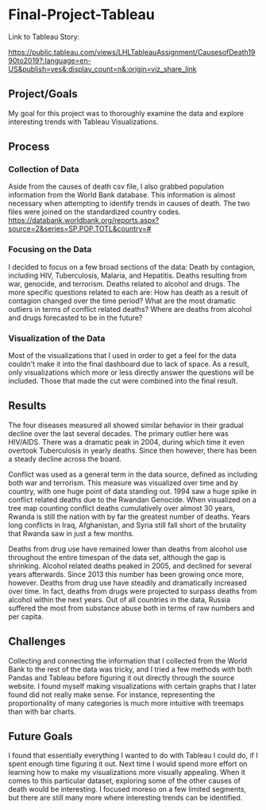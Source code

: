 # Final-Project-Tableau

Link to Tableau Story:

https://public.tableau.com/views/LHLTableauAssignment/CausesofDeath1990to2019?:language=en-US&publish=yes&:display_count=n&:origin=viz_share_link

## Project/Goals
My goal for this project was to thoroughly examine the data and explore interesting trends with Tableau Visualizations.

## Process
### Collection of Data
Aside from the causes of death csv file, I also grabbed population information from the World Bank database. This information is almost necessary when attempting to identify trends in causes of death. The two files were joined on the standardized country codes. 
https://databank.worldbank.org/reports.aspx?source=2&series=SP.POP.TOTL&country=#
### Focusing on the Data
I decided to focus on a few broad sections of the data: 
  Death by contagion, including HIV, Tuberculosis, Malaria, and Hepatitis. 
  Deaths resulting from war, genocide, and terrorism.
  Deaths related to alcohol and drugs.
The more specific questions related to each are:
  How has death as a result of contagion changed over the time period?
  What are the most dramatic outliers in terms of conflict related deaths? 
  Where are deaths from alcohol and drugs forecasted to be in the future?
### Visualization of the Data
Most of the visualizations that I used in order to get a feel for the data couldn't make it into the final dashboard due to lack of space. As a result, only visualizations which more or less directly answer the questions will be included. Those that made the cut were combined into the final result.

## Results
The four diseases measured all showed similar behavior in their gradual decline over the last several decades. The primary outlier here was HIV/AIDS. There was a dramatic peak in 2004, during which time it even overtook Tuberculosis in yearly deaths. Since then however, there has been a steady decline across the board.

Conflict was used as a general term in the data source, defined as including both war and terrorism. This measure was visualized over time and by country, with one huge point of data standing out. 1994 saw a huge spike in conflict related deaths due to the Rwandan Genocide. When visualized on a tree map counting conflict deaths cumulatively over almost 30 years, Rwanda is still the nation with by far the greatest number of deaths. Years long conflicts in Iraq, Afghanistan, and Syria still fall short of the brutality that Rwanda saw in just a few months.

Deaths from drug use have remained lower than deaths from alcohol use throughout the entire timespan of the data set, although the gap is shrinking. Alcohol related deaths peaked in 2005, and declined for several years afterwards. Since 2013 this number has been growing once more, however. Deaths from drug use have steadily and dramatically increased over time. In fact, deaths from drugs were projected to surpass deaths from alcohol within the next years. Out of all countries in the data, Russia suffered the most from substance abuse both in terms of raw numbers and per capita.

## Challenges 
Collecting and connecting the information that I collected from the World Bank to the rest of the data was tricky, and I tried a few methods with both Pandas and Tableau before figuring it out directly through the source website.
I found myself making visualizations with certain graphs that I later found did not really make sense. For instance, representing the proportionality of many categories is much more intuitive with treemaps than with bar charts.

## Future Goals
I found that essentially everything I wanted to do with Tableau I could do, if I spent enough time figuring it out. Next time I would spend more effort on learning how to make my visualizations more visually appealing. When it comes to this particular dataset, exploring some of the other causes of death would be interesting. I focused moreso on a few limited segments, but there are still many more where interesting trends can be identified.


